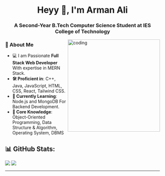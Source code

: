  <h1 align="center">Heyy 👋, I'm Arman Ali</h1>
<h3 align="center">A Second-Year B.Tech Computer Science Student at IES College of Technology</h3>

<img align="right" width="300" alt="coding" src="https://media.giphy.com/media/v1.Y2lkPTc5MGI3NjExMXZ6ZTlqN2RvODFmd2w4dzUzMnQwNDFibHhtcG1jNm5ma2N4N2t1diZlcD12MV9pbnRlcm5hbF9naWZfYnlfaWQmY3Q9Zw/qgQUggAC3Pfv687qPC/giphy.gif">

### 🚀 About Me
- 💻 I am Passionate **Full Stack Web Developer** With expertise in MERN Stack.<br>
- **🛠 Proficient in**: C++, Java, JavaScript, HTML, CSS, React, Tailwind CSS.<br>
- **🌱 Currently Learning**: Node.js and MongoDB For Backend Development.<br>
- **📖 Core Knowledge**: Object-Oriented Programming, Data Structure & Algorithm, Operating System, DBMS



## 📊 GitHub Stats:
![](https://github-readme-stats.vercel.app/api?username=Arman-ali2005&theme=neon&hide_border=false&include_all_commits=true&count_private=true)
![](https://github-readme-stats.vercel.app/api/top-langs/?username=Arman-ali2005&theme=neon&hide_border=false&include_all_commits=true&count_private=true&layout=compact)

---
 
